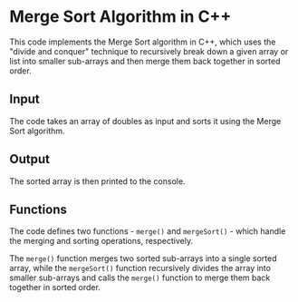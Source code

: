 # Merge Sort Algorithm in C++

This code implements the Merge Sort algorithm in C++, which uses the "divide and conquer" technique to recursively break down a given array or list into smaller sub-arrays and then merge them back together in sorted order. 

## Input

The code takes an array of doubles as input and sorts it using the Merge Sort algorithm.

## Output

The sorted array is then printed to the console.

## Functions

The code defines two functions - `merge()` and `mergeSort()` - which handle the merging and sorting operations, respectively. 

The `merge()` function merges two sorted sub-arrays into a single sorted array, while the `mergeSort()` function recursively divides the array into smaller sub-arrays and calls the `merge()` function to merge them back together in sorted order.

